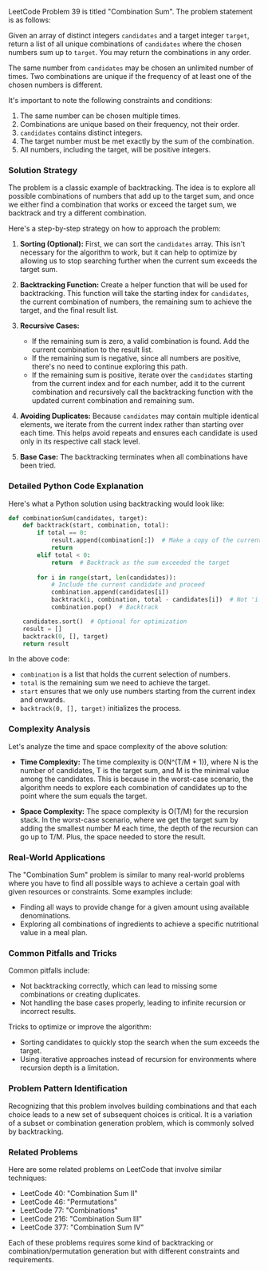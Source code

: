 LeetCode Problem 39 is titled "Combination Sum". The problem statement is as follows:

Given an array of distinct integers `candidates` and a target integer `target`, return a list of all unique combinations of `candidates` where the chosen numbers sum up to `target`. You may return the combinations in any order.

The same number from `candidates` may be chosen an unlimited number of times. Two combinations are unique if the frequency of at least one of the chosen numbers is different.

It's important to note the following constraints and conditions:

1. The same number can be chosen multiple times.
2. Combinations are unique based on their frequency, not their order.
3. `candidates` contains distinct integers.
4. The target number must be met exactly by the sum of the combination.
5. All numbers, including the target, will be positive integers.

### Solution Strategy

The problem is a classic example of backtracking. The idea is to explore all possible combinations of numbers that add up to the target sum, and once we either find a combination that works or exceed the target sum, we backtrack and try a different combination.

Here's a step-by-step strategy on how to approach the problem:

1. **Sorting (Optional):** First, we can sort the `candidates` array. This isn't necessary for the algorithm to work, but it can help to optimize by allowing us to stop searching further when the current sum exceeds the target sum.

2. **Backtracking Function:** Create a helper function that will be used for backtracking. This function will take the starting index for `candidates`, the current combination of numbers, the remaining sum to achieve the target, and the final result list.

3. **Recursive Cases:**
   - If the remaining sum is zero, a valid combination is found. Add the current combination to the result list.
   - If the remaining sum is negative, since all numbers are positive, there's no need to continue exploring this path.
   - If the remaining sum is positive, iterate over the `candidates` starting from the current index and for each number, add it to the current combination and recursively call the backtracking function with the updated current combination and remaining sum.

4. **Avoiding Duplicates:** Because `candidates` may contain multiple identical elements, we iterate from the current index rather than starting over each time. This helps avoid repeats and ensures each candidate is used only in its respective call stack level.

5. **Base Case:** The backtracking terminates when all combinations have been tried.

### Detailed Python Code Explanation

Here's what a Python solution using backtracking would look like:

```python
def combinationSum(candidates, target):
    def backtrack(start, combination, total):
        if total == 0:
            result.append(combination[:])  # Make a copy of the current combination
            return
        elif total < 0:
            return  # Backtrack as the sum exceeded the target
        
        for i in range(start, len(candidates)):
            # Include the current candidate and proceed
            combination.append(candidates[i])
            backtrack(i, combination, total - candidates[i])  # Not 'i + 1' because we can reuse the same elements
            combination.pop()  # Backtrack

    candidates.sort()  # Optional for optimization
    result = []
    backtrack(0, [], target)
    return result
```

In the above code:
- `combination` is a list that holds the current selection of numbers.
- `total` is the remaining sum we need to achieve the target.
- `start` ensures that we only use numbers starting from the current index and onwards.
- `backtrack(0, [], target)` initializes the process.

### Complexity Analysis

Let's analyze the time and space complexity of the above solution:

- **Time Complexity:** The time complexity is O(N^(T/M + 1)), where N is the number of candidates, T is the target sum, and M is the minimal value among the candidates. This is because in the worst-case scenario, the algorithm needs to explore each combination of candidates up to the point where the sum equals the target.
  
- **Space Complexity:** The space complexity is O(T/M) for the recursion stack. In the worst-case scenario, where we get the target sum by adding the smallest number M each time, the depth of the recursion can go up to T/M. Plus, the space needed to store the result.

### Real-World Applications

The "Combination Sum" problem is similar to many real-world problems where you have to find all possible ways to achieve a certain goal with given resources or constraints. Some examples include:
- Finding all ways to provide change for a given amount using available denominations.
- Exploring all combinations of ingredients to achieve a specific nutritional value in a meal plan.

### Common Pitfalls and Tricks

Common pitfalls include:
- Not backtracking correctly, which can lead to missing some combinations or creating duplicates.
- Not handling the base cases properly, leading to infinite recursion or incorrect results.
  
Tricks to optimize or improve the algorithm:
- Sorting candidates to quickly stop the search when the sum exceeds the target.
- Using iterative approaches instead of recursion for environments where recursion depth is a limitation.

### Problem Pattern Identification

Recognizing that this problem involves building combinations and that each choice leads to a new set of subsequent choices is critical. It is a variation of a subset or combination generation problem, which is commonly solved by backtracking.

### Related Problems

Here are some related problems on LeetCode that involve similar techniques:
- LeetCode 40: "Combination Sum II"
- LeetCode 46: "Permutations"
- LeetCode 77: "Combinations"
- LeetCode 216: "Combination Sum III"
- LeetCode 377: "Combination Sum IV"

Each of these problems requires some kind of backtracking or combination/permutation generation but with different constraints and requirements.